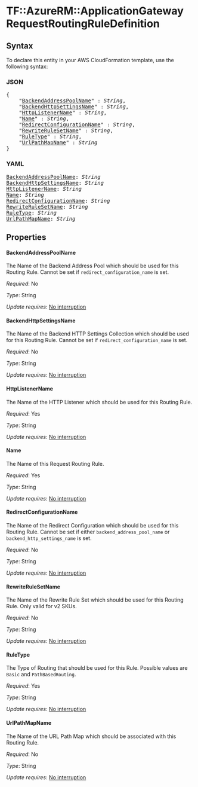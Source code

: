 # TF::AzureRM::ApplicationGateway RequestRoutingRuleDefinition

## Syntax

To declare this entity in your AWS CloudFormation template, use the following syntax:

### JSON

<pre>
{
    "<a href="#backendaddresspoolname" title="BackendAddressPoolName">BackendAddressPoolName</a>" : <i>String</i>,
    "<a href="#backendhttpsettingsname" title="BackendHttpSettingsName">BackendHttpSettingsName</a>" : <i>String</i>,
    "<a href="#httplistenername" title="HttpListenerName">HttpListenerName</a>" : <i>String</i>,
    "<a href="#name" title="Name">Name</a>" : <i>String</i>,
    "<a href="#redirectconfigurationname" title="RedirectConfigurationName">RedirectConfigurationName</a>" : <i>String</i>,
    "<a href="#rewriterulesetname" title="RewriteRuleSetName">RewriteRuleSetName</a>" : <i>String</i>,
    "<a href="#ruletype" title="RuleType">RuleType</a>" : <i>String</i>,
    "<a href="#urlpathmapname" title="UrlPathMapName">UrlPathMapName</a>" : <i>String</i>
}
</pre>

### YAML

<pre>
<a href="#backendaddresspoolname" title="BackendAddressPoolName">BackendAddressPoolName</a>: <i>String</i>
<a href="#backendhttpsettingsname" title="BackendHttpSettingsName">BackendHttpSettingsName</a>: <i>String</i>
<a href="#httplistenername" title="HttpListenerName">HttpListenerName</a>: <i>String</i>
<a href="#name" title="Name">Name</a>: <i>String</i>
<a href="#redirectconfigurationname" title="RedirectConfigurationName">RedirectConfigurationName</a>: <i>String</i>
<a href="#rewriterulesetname" title="RewriteRuleSetName">RewriteRuleSetName</a>: <i>String</i>
<a href="#ruletype" title="RuleType">RuleType</a>: <i>String</i>
<a href="#urlpathmapname" title="UrlPathMapName">UrlPathMapName</a>: <i>String</i>
</pre>

## Properties

#### BackendAddressPoolName

The Name of the Backend Address Pool which should be used for this Routing Rule. Cannot be set if `redirect_configuration_name` is set.

_Required_: No

_Type_: String

_Update requires_: [No interruption](https://docs.aws.amazon.com/AWSCloudFormation/latest/UserGuide/using-cfn-updating-stacks-update-behaviors.html#update-no-interrupt)

#### BackendHttpSettingsName

The Name of the Backend HTTP Settings Collection which should be used for this Routing Rule. Cannot be set if `redirect_configuration_name` is set.

_Required_: No

_Type_: String

_Update requires_: [No interruption](https://docs.aws.amazon.com/AWSCloudFormation/latest/UserGuide/using-cfn-updating-stacks-update-behaviors.html#update-no-interrupt)

#### HttpListenerName

The Name of the HTTP Listener which should be used for this Routing Rule.

_Required_: Yes

_Type_: String

_Update requires_: [No interruption](https://docs.aws.amazon.com/AWSCloudFormation/latest/UserGuide/using-cfn-updating-stacks-update-behaviors.html#update-no-interrupt)

#### Name

The Name of this Request Routing Rule.

_Required_: Yes

_Type_: String

_Update requires_: [No interruption](https://docs.aws.amazon.com/AWSCloudFormation/latest/UserGuide/using-cfn-updating-stacks-update-behaviors.html#update-no-interrupt)

#### RedirectConfigurationName

The Name of the Redirect Configuration which should be used for this Routing Rule. Cannot be set if either `backend_address_pool_name` or `backend_http_settings_name` is set.

_Required_: No

_Type_: String

_Update requires_: [No interruption](https://docs.aws.amazon.com/AWSCloudFormation/latest/UserGuide/using-cfn-updating-stacks-update-behaviors.html#update-no-interrupt)

#### RewriteRuleSetName

The Name of the Rewrite Rule Set which should be used for this Routing Rule. Only valid for v2 SKUs.

_Required_: No

_Type_: String

_Update requires_: [No interruption](https://docs.aws.amazon.com/AWSCloudFormation/latest/UserGuide/using-cfn-updating-stacks-update-behaviors.html#update-no-interrupt)

#### RuleType

The Type of Routing that should be used for this Rule. Possible values are `Basic` and `PathBasedRouting`.

_Required_: Yes

_Type_: String

_Update requires_: [No interruption](https://docs.aws.amazon.com/AWSCloudFormation/latest/UserGuide/using-cfn-updating-stacks-update-behaviors.html#update-no-interrupt)

#### UrlPathMapName

The Name of the URL Path Map which should be associated with this Routing Rule.

_Required_: No

_Type_: String

_Update requires_: [No interruption](https://docs.aws.amazon.com/AWSCloudFormation/latest/UserGuide/using-cfn-updating-stacks-update-behaviors.html#update-no-interrupt)

